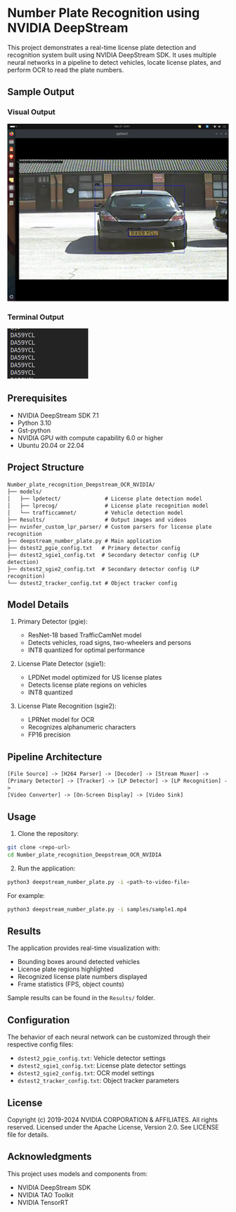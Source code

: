 # Number Plate Recognition using NVIDIA DeepStream

This project demonstrates a real-time license plate detection and recognition system built using NVIDIA DeepStream SDK. It uses multiple neural networks in a pipeline to detect vehicles, locate license plates, and perform OCR to read the plate numbers.

## Sample Output

### Visual Output
![License Plate Detection](Results/first_image.png)

### Terminal Output
![Terminal Results](Results/terminal_output.png)

## Prerequisites

- NVIDIA DeepStream SDK 7.1
- Python 3.10
- Gst-python
- NVIDIA GPU with compute capability 6.0 or higher
- Ubuntu 20.04 or 22.04

## Project Structure

```
Number_plate_recognition_Deepstream_OCR_NVIDIA/
├── models/
│   ├── lpdetect/              # License plate detection model
│   ├── lprecog/               # License plate recognition model  
│   └── trafficcamnet/         # Vehicle detection model
├── Results/                   # Output images and videos
├── nvinfer_custom_lpr_parser/ # Custom parsers for license plate recognition
├── deepstream_number_plate.py # Main application
├── dstest2_pgie_config.txt   # Primary detector config
├── dstest2_sgie1_config.txt  # Secondary detector config (LP detection)
├── dstest2_sgie2_config.txt  # Secondary detector config (LP recognition)
└── dstest2_tracker_config.txt # Object tracker config
```

## Model Details

1. Primary Detector (pgie):
   - ResNet-18 based TrafficCamNet model
   - Detects vehicles, road signs, two-wheelers and persons
   - INT8 quantized for optimal performance

2. License Plate Detector (sgie1):
   - LPDNet model optimized for US license plates
   - Detects license plate regions on vehicles
   - INT8 quantized

3. License Plate Recognition (sgie2):
   - LPRNet model for OCR
   - Recognizes alphanumeric characters
   - FP16 precision

## Pipeline Architecture

```
[File Source] -> [H264 Parser] -> [Decoder] -> [Stream Muxer] ->
[Primary Detector] -> [Tracker] -> [LP Detector] -> [LP Recognition] ->
[Video Converter] -> [On-Screen Display] -> [Video Sink]
```

## Usage

1. Clone the repository:
```bash
git clone <repo-url>
cd Number_plate_recognition_Deepstream_OCR_NVIDIA
```

2. Run the application:
```bash
python3 deepstream_number_plate.py -i <path-to-video-file>
```

For example:
```bash
python3 deepstream_number_plate.py -i samples/sample1.mp4
```

## Results

The application provides real-time visualization with:
- Bounding boxes around detected vehicles
- License plate regions highlighted
- Recognized license plate numbers displayed
- Frame statistics (FPS, object counts)

Sample results can be found in the `Results/` folder.

## Configuration

The behavior of each neural network can be customized through their respective config files:

- `dstest2_pgie_config.txt`: Vehicle detector settings
- `dstest2_sgie1_config.txt`: License plate detector settings  
- `dstest2_sgie2_config.txt`: OCR model settings
- `dstest2_tracker_config.txt`: Object tracker parameters

## License

Copyright (c) 2019-2024 NVIDIA CORPORATION & AFFILIATES. All rights reserved.
Licensed under the Apache License, Version 2.0. See LICENSE file for details.

## Acknowledgments

This project uses models and components from:
- NVIDIA DeepStream SDK
- NVIDIA TAO Toolkit
- NVIDIA TensorRT
